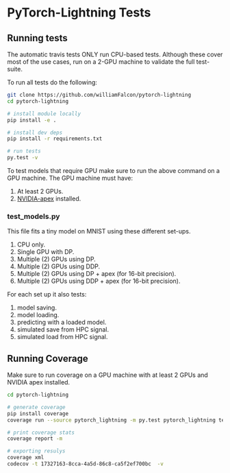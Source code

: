# PyTorch-Lightning Tests

## Running tests
The automatic travis tests ONLY run CPU-based tests. Although these cover most of the use cases,
run on a 2-GPU machine to validate the full test-suite.


To run all tests do the following:
```bash
git clone https://github.com/williamFalcon/pytorch-lightning
cd pytorch-lightning

# install module locally
pip install -e .

# install dev deps
pip install -r requirements.txt

# run tests
py.test -v
```

To test models that require GPU make sure to run the above command on a GPU machine.
The GPU machine must have:
1. At least 2 GPUs.
2. [NVIDIA-apex](https://github.com/NVIDIA/apex#linux) installed.


### test_models.py
This file fits a tiny model on MNIST using these different set-ups.
1. CPU only.
2. Single GPU with DP.
3. Multiple (2) GPUs using DP.
3. Multiple (2) GPUs using DDP.
3. Multiple (2) GPUs using DP + apex (for 16-bit precision).
3. Multiple (2) GPUs using DDP + apex (for 16-bit precision).   

For each set up it also tests:
1. model saving.
2. model loading.
3. predicting with a loaded model.
4. simulated save from HPC signal.
5. simulated load from HPC signal.

## Running Coverage   
Make sure to run coverage on a GPU machine with at least 2 GPUs and NVIDIA apex installed. 

```bash
cd pytorch-lightning

# generate coverage 
pip install coverage
coverage run --source pytorch_lightning -m py.test pytorch_lightning tests examples -v --doctest-modules

# print coverage stats
coverage report -m

# exporting resulys
coverage xml
codecov -t 17327163-8cca-4a5d-86c8-ca5f2ef700bc  -v
```


